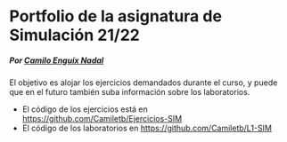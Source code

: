 # Portfolio de la asignatura de Simulación 21/22
##### Por [Camilo Enguix Nadal](https://github.com/Camiletb/)
El objetivo es alojar los ejercicios demandados durante el curso, y puede que en el futuro también suba información sobre los laboratorios.
 * El código de los ejercicios está en https://github.com/Camiletb/Ejercicios-SIM
 * El código de los laboratorios en https://github.com/Camiletb/L1-SIM
